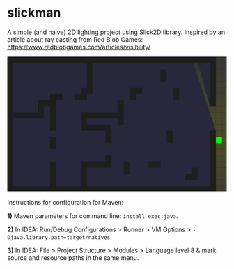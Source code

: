 # slickman

A simple (and naive) 2D lighting project using Slick2D library.
Inspired by an article about ray casting from Red Blob Games: https://www.redblobgames.com/articles/visibility/

![](slickman.gif)

Instructions for configuration for Maven:

**1)** Maven parameters for command line: `install exec:java`.

**2)** In IDEA: Run/Debug Configurations > Runner > VM Options > `-Djava.library.path=target/natives`.

**3)** In IDEA: File > Project Structure > Modules > Language level 8 & mark source and resource paths in the same menu.
